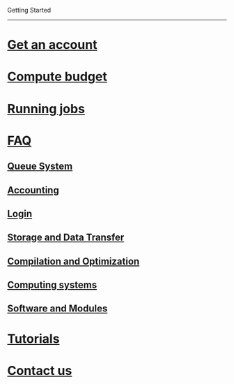 Getting Started

---

<!-- use only links inside h1, h2, h3 and h4 -->


# [Get an account](https://eth-cscs.github.io/getting_started/get_an_account)
# [Compute budget](https://eth-cscs.github.io/getting_started/compute_budget)
# [Running jobs](https://eth-cscs.github.io/getting_started/running_jobs)
# [FAQ](https://eth-cscs.github.io/getting_started/faq)
## [Queue System](https://eth-cscs.github.io/getting_started/faq/#queue-system)
## [Accounting](https://eth-cscs.github.io/getting_started/faq/#accounting)
## [Login](https://eth-cscs.github.io/getting_started/faq/#login)
## [Storage and Data Transfer](https://eth-cscs.github.io/getting_started/faq/#storage-and-data-transfer)
## [Compilation and Optimization](https://eth-cscs.github.io/getting_started/faq/#compilation-and-optimization)
## [Computing systems](https://eth-cscs.github.io/getting_started/faq/#computing-systems)
## [Software and Modules](https://eth-cscs.github.io/getting_started/faq/#software-and-modules)
# [Tutorials](https://eth-cscs.github.io/getting_started/tutorials)
# [Contact us](https://eth-cscs.github.io/getting_started/contact_us)
